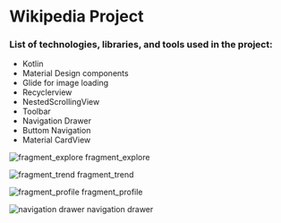 # Wikipedia Project
### List of technologies, libraries, and tools used in the project:

- Kotlin
- Material Design components
- Glide for image loading
- Recyclerview
- NestedScrollingView
- Toolbar
- Navigation Drawer
- Buttom Navigation
- Material CardView  


![fragment_explore](https://github.com/RozhinaHaghani/wikipedia/assets/87487000/9b2061e3-a464-4eda-9887-88ba3430708c)  fragment_explore   

![fragment_trend](https://github.com/RozhinaHaghani/wikipedia/assets/87487000/0938d34d-c087-45ac-8796-d8f84db69c05)  fragment_trend  

![fragment_profile](https://github.com/RozhinaHaghani/wikipedia/assets/87487000/1170de7f-eb53-418a-a987-e5a383206b68)  fragment_profile  

![navigation drawer](https://github.com/RozhinaHaghani/wikipedia/assets/87487000/173595b5-9e6b-49d1-9458-cbc6f48819be) navigation drawer






